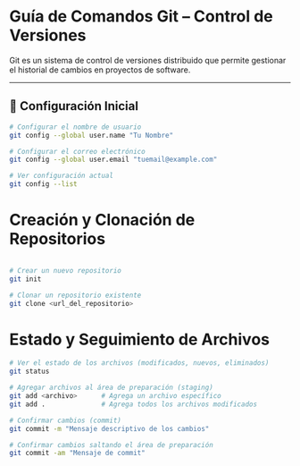 # Guía de Comandos Git – Control de Versiones

Git es un sistema de control de versiones distribuido que permite gestionar el historial de cambios en proyectos de software.

---

## 🔹 Configuración Inicial

```bash
# Configurar el nombre de usuario
git config --global user.name "Tu Nombre"

# Configurar el correo electrónico
git config --global user.email "tuemail@example.com"

# Ver configuración actual
git config --list


```

# Creación y Clonación de Repositorios
```bash

# Crear un nuevo repositorio
git init

# Clonar un repositorio existente
git clone <url_del_repositorio>
```

# Estado y Seguimiento de Archivos
```bash
# Ver el estado de los archivos (modificados, nuevos, eliminados)
git status

# Agregar archivos al área de preparación (staging)
git add <archivo>      # Agrega un archivo específico
git add .              # Agrega todos los archivos modificados

# Confirmar cambios (commit)
git commit -m "Mensaje descriptivo de los cambios"

# Confirmar cambios saltando el área de preparación
git commit -am "Mensaje de commit"
```